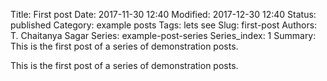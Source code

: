 Title: First post
Date: 2017-11-30 12:40
Modified: 2017-12-30 12:40
Status: published
Category: example posts
Tags: lets see
Slug: first-post
Authors: T. Chaitanya Sagar
Series: example-post-series
Series_index: 1
Summary: This is the first post of a series of demonstration posts.

This is the first post of a series of demonstration posts.
